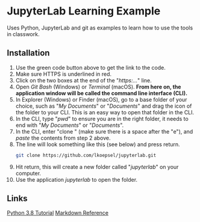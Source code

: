 # JupyterLab Learning Example
Uses Python, JupyterLab and git as examples to learn how to use the tools in classwork.

## Installation
1. Use the green code button above to get the link to the code.
1. Make sure HTTPS is underlined in red.
2. Click on the two boxes at the end of the "*https:...*" line.
3. Open *Git Bash* (Windows) or *Terminal* (macOS). **From here on, the application window will be called the command line interface (CLI).** 
4. In Explorer (Windows) or Finder (macOS), go to a base folder of your choice, such as "*My Documents*" or "*Documents*" and drag the icon of the folder to your CLI. This is an easy way to open that folder in the CLI.
5. In the CLI, type "*pwd*" to ensure you are in the right folder, it needs to end with "*My Documents*" or "*Documents*".
6. In the CLI, enter "clone " (make sure there is a space after the "e"), and *paste* the contents from step 2 above.
7. The line will look something like this (see below) and press return.
	```bash
	git clone https://github.com/lkoepsel/jupyterlab.git
	```
9. Hit return, this will create a new folder called "*jupyterlab*" on your computer.
10. Use the application *jupyterlab* to open the folder.



## Links
[Python 3.8 Tutorial](https://docs.python.org/3.8/tutorial/index.html)
[Markdown Reference](https://commonmark.org/help/)
